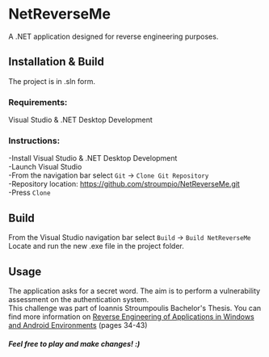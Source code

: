 # NetReverseMe
A .NET application designed for reverse engineering purposes.

## Installation & Build
The project is in .sln form.

### Requirements:
Visual Studio & .NET Desktop Development

### Instructions:
-Install Visual Studio & .NET Desktop Development \
-Launch Visual Studio \
-From the navigation bar select `Git` -> `Clone Git Repository` \
-Repository location: https://github.com/stroumpio/NetReverseMe.git \
-Press `Clone`

## Build
From the Visual Studio navigation bar select `Build` -> `Build NetReverseMe` \
Locate and run the new .exe file in the project folder.

## Usage
The application asks for a secret word. The aim is to perform a vulnerability assessment on the authentication system. \
This challenge was part of Ioannis Stroumpoulis Bachelor's Thesis. You can find more information on [Reverse Engineering of
Applications in Windows and
Android Environments](https://drive.google.com/file/d/1xeRZGojgvr79AzDvFjrKTBJTLTiEyGBC/view) (pages 34-43)

##### Feel free to play and make changes! :)
